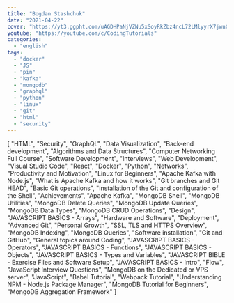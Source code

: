 ```yaml
---
title: "Bogdan Stashchuk"
date: "2021-04-22"
cover: "https://yt3.ggpht.com/uAGDHPaNjVZNu5xSoyRkZbz4ncL72LMlyyrX7jwnCWDdYg90LhGJo_Pd1XUaIlx_g-PiefJWHg=s88-c-k-c0x00ffffff-no-rj"
youtube: "https://youtube.com/c/CodingTutorials"
categories:
  - "english"
tags:
  - "docker"
  - "JS"
  - "pin"
  - "kafka"
  - "mongodb"
  - "graphql"
  - "python"
  - "linux"
  - "git"
  - "html"
  - "security"
---
```


[
    "HTML",
    "Security",
    "GraphQL",
    "Data Visualization",
    "Back-end development",
    "Algorithms and Data Structures",
    "Computer Networking Full Course",
    "Software Development",
    "Interviews",
    "Web Development",
    "Visual Studio Code",
    "React",
    "Docker",
    "Python",
    "Networks",
    "Productivity and Motivation",
    "Linux for Beginners",
    "Apache Kafka with Node.js",
    "What is Apache Kafka and how it works",
    "Git branches and Git HEAD",
    "Basic Git operations",
    "Installation of the Git and configuration of the Shell",
    "Achievements",
    "Apache Kafka",
    "MongoDB Shell",
    "MongoDB Utilities",
    "MongoDB Delete Queries",
    "MongoDB Update Queries",
    "MongoDB Data Types",
    "MongoDB CRUD Operations",
    "Design",
    "JAVASCRIPT BASICS - Arrays",
    "Hardware and Software",
    "Deployment",
    "Advanced Git",
    "Personal Growth",
    "SSL, TLS and HTTPS Overview",
    "MongoDB Indexing",
    "MongoDB Queries",
    "Software installation",
    "Git and GitHub",
    "General topics around Coding",
    "JAVASCRIPT BASICS - Operators",
    "JAVASCRIPT BASICS - Functions",
    "JAVASCRIPT BASICS - Objects",
    "JAVASCRIPT BASICS - Types and Variables",
    "JAVASCRIPT BIBLE - Exercise Files and Software Setup",
    "JAVASCRIPT BASICS - Intro",
    "Flow",
    "JavaScript Interview Questions",
    "MongoDB on the Dedicated or VPS server",
    "JavaScript",
    "Babel Tutorial",
    "Webpack Tutorial",
    "Understanding NPM - Node.js Package Manager",
    "MongoDB Tutorial for Beginners",
    "MongoDB Aggregation Framework"
]